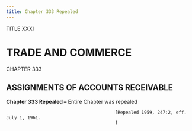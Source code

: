 ```yaml
---
title: Chapter 333 Repealed
---
```


TITLE XXXI
                                             
TRADE AND COMMERCE
==================

CHAPTER 333
                                             
ASSIGNMENTS OF ACCOUNTS RECEIVABLE
----------------------------------

**Chapter 333 Repealed –** Entire Chapter was repealed


                                             [Repealed 1959, 247:2, eff. July 1, 1961.
                                             ]
